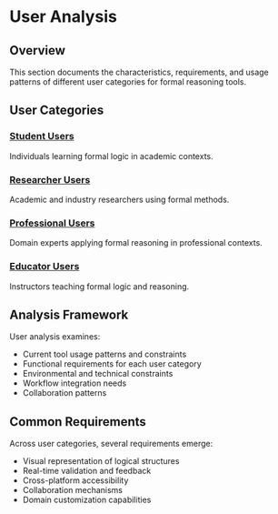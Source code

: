 # User Analysis

## Overview

This section documents the characteristics, requirements, and usage patterns of different user categories for formal reasoning tools.

## User Categories

### [Student Users](student-users.md)
Individuals learning formal logic in academic contexts.

### [Researcher Users](researcher.md)
Academic and industry researchers using formal methods.

### [Professional Users](professional.md)
Domain experts applying formal reasoning in professional contexts.

### [Educator Users](educator.md)
Instructors teaching formal logic and reasoning.

## Analysis Framework

User analysis examines:
- Current tool usage patterns and constraints
- Functional requirements for each user category
- Environmental and technical constraints
- Workflow integration needs
- Collaboration patterns

## Common Requirements

Across user categories, several requirements emerge:
- Visual representation of logical structures
- Real-time validation and feedback
- Cross-platform accessibility
- Collaboration mechanisms
- Domain customization capabilities